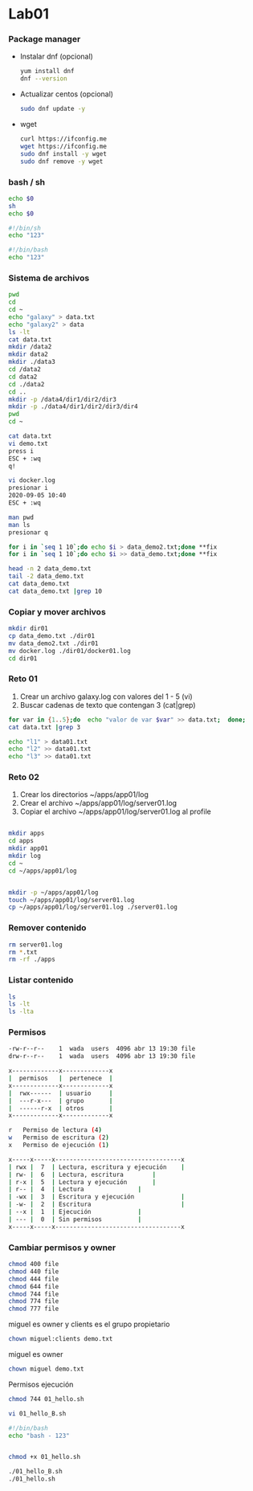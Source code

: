 # Lab01

### Package manager

* Instalar dnf (opcional)
    ```bash
    yum install dnf
    dnf --version
    ```

* Actualizar centos (opcional)
    ```bash
    sudo dnf update -y
    ```

* wget
    ```bash
    curl https://ifconfig.me
    wget https://ifconfig.me
    sudo dnf install -y wget
    sudo dnf remove -y wget
    ```


### bash / sh

```bash
echo $0
sh
echo $0
```


```bash
#!/bin/sh
echo "123"
```

```bash
#!/bin/bash
echo "123"
```

### Sistema de archivos

```bash
pwd
cd
cd ~
echo "galaxy" > data.txt
echo "galaxy2" > data
ls -lt
cat data.txt
mkdir /data2
mkdir data2
mkdir ./data3
cd /data2
cd data2
cd ./data2
cd ..
mkdir -p /data4/dir1/dir2/dir3
mkdir -p ./data4/dir1/dir2/dir3/dir4
pwd
cd ~ 
```

```bash
cat data.txt
vi demo.txt
press i
ESC + :wq 
q!
```

```bash
vi docker.log
presionar i
2020-09-05 10:40
ESC + :wq 
```


```bash
man pwd
man ls
presionar q
```



```bash
for i in `seq 1 10`;do echo $i > data_demo2.txt;done **fix
for i in `seq 1 10`;do echo $i >> data_demo.txt;done **fix

head -n 2 data_demo.txt
tail -2 data_demo.txt
cat data_demo.txt
cat data_demo.txt |grep 10
```

### Copiar y mover archivos
```bash
mkdir dir01
cp data_demo.txt ./dir01
mv data_demo2.txt ./dir01
mv docker.log ./dir01/docker01.log
cd dir01
```

### Reto 01

1. Crear un archivo galaxy.log con valores del 1 - 5 (vi)
2. Buscar cadenas de texto que contengan 3 (cat|grep)

```bash
for var in {1..5};do  echo "valor de var $var" >> data.txt;  done;
cat data.txt |grep 3

echo "l1" > data01.txt
echo "l2" >> data01.txt
echo "l3" >> data01.txt
```


### Reto 02

1. Crear los directorios ~/apps/app01/log
2. Crear el archivo ~/apps/app01/log/server01.log
3. Copiar el archivo ~/apps/app01/log/server01.log al profile

```bash

mkdir apps
cd apps
mkdir app01
mkdir log
cd ~
cd ~/apps/app01/log


mkdir -p ~/apps/app01/log
touch ~/apps/app01/log/server01.log
cp ~/apps/app01/log/server01.log ./server01.log

```
### Remover contenido

```bash
rm server01.log
rm *.txt
rm -rf ./apps
```

### Listar contenido
```bash
ls
ls -lt
ls -lta
```

### Permisos

```bash
-rw-r--r--    1  wada  users  4096 abr 13 19:30 file
drw-r--r--    1  wada  users  4096 abr 13 19:30 file
```

```bash
x-------------x-------------x
|  permisos   |  pertenece  |
x-------------x-------------x
|  rwx------  | usuario     |
|  ---r-x---  | grupo       |
|  ------r-x  | otros       |
x-------------x-------------x
```

```bash
r	Permiso de lectura (4)
w	Permiso de escritura (2)
x	Permiso de ejecución (1)
```

```bash
x-----x-----x-----------------------------------x
| rwx |  7  | Lectura, escritura y ejecución    |
| rw- |  6  | Lectura, escritura        |
| r-x |  5  | Lectura y ejecución       |
| r-- |  4  | Lectura               |
| -wx |  3  | Escritura y ejecución             |
| -w- |  2  | Escritura                         |
| --x |  1  | Ejecución             |
| --- |  0  | Sin permisos          |
x-----x-----x-----------------------------------x
```

### Cambiar permisos y owner
```bash
chmod 400 file
chmod 440 file
chmod 444 file
chmod 644 file
chmod 744 file
chmod 774 file
chmod 777 file
```

miguel es owner y clients es el grupo propietario

```bash
chown miguel:clients demo.txt
```

miguel es owner
```bash
chown miguel demo.txt
```


Permisos ejecución
```bash
chmod 744 01_hello.sh

vi 01_hello_B.sh

#!/bin/bash
echo "bash - 123"


chmod +x 01_hello.sh

./01_hello_B.sh
./01_hello.sh
```